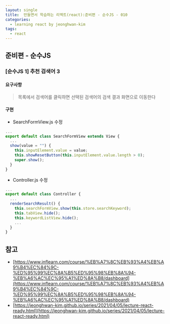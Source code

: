 ```yaml
---
layout: single
title:  만들면서 학습하는 리액트(react):준비편 - 순수JS - 010
categories: 
  - learning react by jeonghwan-kim
tags: 
  - react
---
```


## 준비편 - 순수JS

### [순수JS 1] 추천 검색어 3

#### 요구사항

> 목록에서 검색어를 클릭하면 선택된 검색어의 검색 결과 화면으로 이동한다

#### 구현

- SearchFormView.js 수정

```javascript
...
export default class SearchFormView extends View { 
  ...
  show(value = "") {
    this.inputElement.value = value;
    this.showResetButton(this.inputElement.value.length > 0);
    super.show();
  }
}
```

- Controller.js 수정

```javascript
...
export default class Controller {
  ...
  renderSearchResult() {
    this.searchFormView.show(this.store.searchKeyword);
    this.tabView.hide();
    this.keywordListView.hide();
    ...
  }
}
```

## 참고
- [https://www.inflearn.com/course/%EB%A7%8C%EB%93%A4%EB%A9%B4%EC%84%9C-%ED%95%99%EC%8A%B5%ED%95%98%EB%8A%94-%EB%A6%AC%EC%95%A1%ED%8A%B8/dashboard](https://www.inflearn.com/course/%EB%A7%8C%EB%93%A4%EB%A9%B4%EC%84%9C-%ED%95%99%EC%8A%B5%ED%95%98%EB%8A%94-%EB%A6%AC%EC%95%A1%ED%8A%B8/dashboard)
- [https://jeonghwan-kim.github.io/series/2021/04/05/lecture-react-ready.html](https://jeonghwan-kim.github.io/series/2021/04/05/lecture-react-ready.html)
